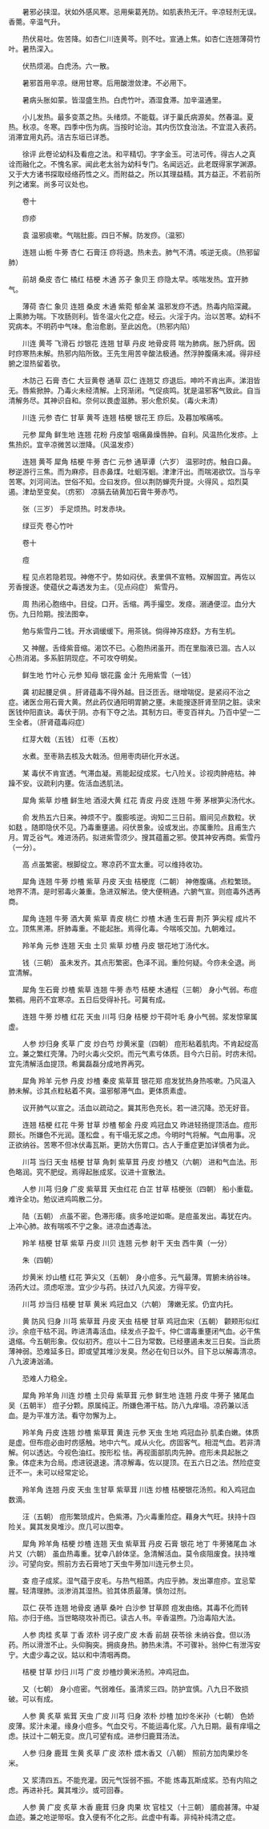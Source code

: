 <!-- { "loadSidebar": true } -->
　　暑邪必挟湿。状如外感风寒。忌用柴葛羌防。如肌表热无汗。辛凉轻剂无误。香薷。辛温气升。

　　热伏易吐。佐苦降。如杏仁川连黄芩。则不吐。宣通上焦。如杏仁连翘薄荷竹叶。暑热深入。

　　伏热烦渴。白虎汤。六一散。

　　暑邪首用辛凉。继用甘寒。后用酸泄敛津。不必用下。

　　暑病头胀如蒙。皆湿盛生热。白虎竹叶。酒湿食滞。加辛温通里。

　　小儿发热。最多变蒸之热。头绪烦。不能载。详于巢氏病源矣。然春温。夏热。秋凉。冬寒。四季中伤为病。当按时论治。其内伤饮食治法。不宜混入表药。消滞宜用丸药。洁古东垣已详悉。

　　徐评 此卷论幼科及看痘之法。和平精切。字字金玉。可法可传。得古人之真诠而融化之。不愧名家。闻此老太翁为幼科专门。名闻远近。此老既得家学渊源。又于大方诸书探取经络药性之义。而附益之。所以其理益精。其方益正。不若前所列之诸案。尚多可议处也。

　　卷十

　　痧疹

　　袁 温邪痰嗽。气喘肚膨。四日不解。防发痧。（温邪）

　　连翘 山栀 牛蒡 杏仁 石膏汪 痧将退。热未去。肺气不清。咳逆无痰。（热邪留肺）

　　前胡 桑皮 杏仁 橘红 桔梗 木通 苏子 象贝王 痧隐太早。咳喘发热。宜开肺气。

　　薄荷 杏仁 象贝 连翘 桑皮 木通 紫菀 郁金某 温邪发痧不透。热毒内陷深藏。上熏肺为喘。下攻肠则利。皆冬温火化之症。经云。火淫于内。治以苦寒。幼科不究病本。不明药中气味。愈治愈剧。至此凶危。（热邪内陷）

　　川连 黄芩 飞滑石 炒银花 连翘 甘草 丹皮 地骨皮蒋 喘为肺病。胀乃肝病。因时痧寒热未解。热邪内陷所致。王先生用苦辛酸法极通。然浮肿腹痛未减。得非经腑之湿热留着欤。

　　木防己 石膏 杏仁 大豆黄卷 通草 苡仁 连翘艾 痧退后。呻吟不肯出声。涕泪皆无。唇紫掀肿。乃毒火未经清解。上窍渐闭。气促痰鸣。犹是温邪客气致此。自当清解务尽。其神识自和。奈何以畏虚滋肺。邪火愈炽矣。（毒火未清）

　　川连 元参 杏仁 甘草 黄芩 连翘 桔梗 银花王 痧后。及暮加喉痛咳。

　　元参 犀角 鲜生地 连翘 花粉 丹皮邹 咽痛鼻燥唇肿。自利。风温热化发疹。上焦热炽。宜辛凉微苦以泄降。（风温发疹）

　　连翘 黄芩 犀角 桔梗 牛蒡 杏仁 元参 通草谭（六岁） 温邪时疠。触自口鼻。秽逆游行三焦。而为麻疹。目赤鼻煤。吐蛔泻蛔。津津汗出。而喘渴欲饮。当与辛苦寒。刘河间法。世俗不知。佥曰发痧。但以荆防蝉壳升提。火得风 。焰烈莫遏。津劫至变矣。（疠邪） 凉膈去硝黄加石膏牛蒡赤芍。

　　张（三岁） 手足烦热。时发赤块。

　　绿豆壳 卷心竹叶

　　卷十

　　痘

　　程 见点若隐若现。神倦不宁。势如闷伏。表里俱不宣畅。双解固宜。再佐以芳香搜逐。使蕴伏之毒透发为主。（见点闷症） 紫雪丹。

　　周 热闭心胞络中。目绽。口开。舌缩。两手撮空。发痉。溺通便涩。血分大伤。九日险期。按法图幸。

　　勉与紫雪丹二钱。开水调缓缓下。用茶铫。倘得神苏痉舒。方有生机。

　　又 神醒。舌绛紫音缩。渴饮不已。心胞热闭虽开。而在里脂液已涸。古人以心热消渴。多系脏阴现症。不可攻夺明矣。

　　鲜生地 竹叶心 元参 知母 银花露 金汁 先用紫雪（一钱）

　　龚 初起腰足俱 。肝肾蕴毒不得外越。目泛匝舌。继增喘促。是紧闷不治之症。诸医佥用石膏大黄。然此药仅通阳明胃腑之壅。未能搜逐肝肾至阴之脏。读宋医钱仲阳直诀。毒伏于阴。亦有下夺之法。其制方曰。枣变百祥丸。乃百中望一二生全者。（肝肾蕴毒闷症）

　　红芽大戟（五钱） 红枣（五枚）

　　水煮。至枣熟去核及大戟汤。但用枣肉研化开水送。

　　某 毒伏不肯宣透。气滞血凝。焉能起绽成浆。七八险关。诊视肉肿疮枯。神躁不安。议疏利内壅。佐活血透肌法。

　　犀角 紫草 炒楂 鲜生地 酒浸大黄 红花 青皮 丹皮 连翘 牛蒡 茅根笋尖汤代水。

　　俞 发热五六日来。神烦不宁。腹膨咳逆。询知二三日前。眉间见点数粒。状如麸 。随即隐伏不见。乃毒重壅遏。闷伏景象。设或发出。亦属重险。且甫生六月。胃乏谷气。难进汤药。拟进紫雪须少。搜其蕴蓄之邪。使其神安再商。紫雪丹（一分）。

　　高 点虽繁密。根脚绽立。寒凉药不宜太重。可以维持收功。

　　犀角 连翘 牛蒡 炒楂 紫草 丹皮 天虫 桔梗庞（二朝） 神倦腹痛。点粒繁琐。地界不清。是时邪毒火兼重。急进双解法。使大便稍通。六腑气宣。则痘毒外透再商。

　　犀角 连翘 牛蒡 酒大黄 紫草 青皮 桃仁 炒楂 木通 生石膏 荆芥 笋尖程 成片不立。顶焦黑滞。肝肺毒重。不能起胀。焉得化毒。今喘咳交加。九朝难过。

　　羚羊角 元参 连翘 天虫 土贝 紫草 炒楂 丹皮 银花地丁汤代水。

　　钱（三朝） 虽未发齐。其点形繁密。色泽不润。重险何疑。今痧未全退。尚宜清解。

　　犀角 生石膏 炒楂 紫草 连翘 牛蒡 赤芍 桔梗 木通程（三朝） 身小气弱。布痘繁稠。用药不宜寒凉。五日后受得补托。可冀有成。

　　连翘 牛蒡 炒楂 红花 天虫 川芎 归身 桔梗 炒干荷叶毛 身小气弱。浆发惊窜属虚。

　　人参 炒归身 炙草 广皮 炒白芍 炒黄米童（四朝） 痘形粘着肌肉。不肯起绽高立。兼之繁红壳薄。乃时火毒火交炽。而元气素亏体质。目今六日前。时疠未彻。宜先清解活血提顶。希冀磊磊分成地界再究。

　　犀角 羚羊 元参 丹皮 炒楂 秦皮 紫草茸 银花郑 痘发犹热身热咳嗽。乃风温入肺未解。诊其点粒粘着不爽。温邪郁滞气血。更体质素虚。

　　议开肺气以宣之。活血以疏动之。冀其形色充长。若一进沉降。恐无好音。

　　连翘 桔梗 红花 牛蒡 甘草 炒楂 郁金 丹皮 鸡冠血又 昨进轻扬提顶活血。痘形颇长。所嫌色不光润。蓬松盘 。有干塌无浆之虑。今明时气将解。气血用事。况正欲纳谷。苦寒不但冰伏毒瓦斯。更防大伤胃口。古人于重症更加详慎者为此。

　　川芎 当归 天虫 桔梗 甘草 角刺 紫草茸 丹皮 炒楂又（六朝） 进和气血法。形色略润。究不肥绽。焉得起胀成浆。议进十宣散法。

　　人参 川芎 归身 广皮 紫草茸 天虫红花 白芷 甘草 桔梗张（四朝） 船小重载。难许全功。勉议进鸡鸣散二分。

　　陆（五朝） 点虽不密。色滞形痿。痰多呛逆如嘶。是痘虽发出。毒犹在内。上冲心肺。故有喘咳不宁之象。进凉血透毒法。

　　羚羊 桔梗 甘草 紫草 丹皮 川贝 连翘 元参 射干 天虫 西牛黄（一分）

　　朱（四朝）

　　炒黄米 炒山楂 红花 笋尖又（五朝） 身小痘多。元气最薄。胃腑未纳谷味。汤药大过。须虑呕泄。宜少少与药。扶过八九风波。方得平安。

　　川芎 炒当归 桔梗 甘草 黄米 鸡冠血又（六朝） 薄嫩无浆。仍宜内托。

　　黄 防风 归身 川芎 紫草茸 丹皮 天虫 桔梗 甘草 鸡冠血宋（五朝） 颧颊形似红沙。余痘干枯不润。昨进清毒活血。续发点子盈千。仲仁谓毒重壅闭气血。必干焦退缩。今五朝形象。仅似初齐。痘以十二日为常数。已经壅遏未发三日矣。当此质薄神弱。恐难延多日。即或望其堆沙发臭。然必在旬日以外。目下总以解毒清凉。八九波涛汹涌。

　　恐难人力稳全。

　　犀角 羚羊角 川连 炒楂 土贝母 紫草茸 元参 鲜生地 连翘 丹皮 牛蒡子 猪尾血吴（五朝半） 痘子分颗。原属纯正。所嫌色滞干枯。防八九痒塌。凉药兼以活血。是为平准方法。看守勿懈为上。

　　羚羊角 丹皮 连翘 炒楂 紫草茸 黄连 元参 天虫 生地 鸡冠血孙 肌柔白嫩。体质是虚。但布痘必由时疠感触。地中六气。咸从火化。疠固客气。相混气血。若非清解。何以透达。今视色油红。按形松 怯。再视面部肌肉先肿。痘形未具起胀之象。体症未为合局。虑进锐退速。清凉解毒。佐以提顶。在五六日之法。然险症变迁不一。未可以经常定论。

　　羚羊角 连翘 丹皮 天虫 生甘草 紫草茸 川连 炒楂 桔梗银花汤煎。和入鸡冠血数滴。

　　汪（五朝） 痘形繁琐成片。色紫滞。乃火毒重险症。藉身大气旺。扶持十四险关。冀其发臭堆沙。庶几可以图幸。

　　犀角 羚羊角 桔梗 炒楂 连翘 天虫 紫草茸 丹皮 石膏 银花 地丁 牛蒡猪尾血 冰片又（六朝） 虽血热毒重。犹幸八龄体坚。急清解活血。莫令痰阻废食。扶持堆沙。可望向安。照前方去石膏地丁天虫牛蒡加川连元参土贝。

　　查 痘子成浆。湿气蕴于皮毛。与热气相蒸。内应乎肺。发出罩痘疹。宜忌荤腥。轻清理肺。淡渗消其湿热。验其体质最薄。慎勿过剂。

　　苡仁 茯苓 连翘 地骨皮 通草 桑叶 白沙参 甘草顾 痘发由络。其毒不化而转陷。亦归于络。当世略晓攻补而已。读古人书。辛香温煦。乃治毒陷大法。

　　人参 肉桂 炙草 丁香 浓朴 诃子皮广皮 木香 前胡 茯苓徐 未纳谷食。但以汤药。所以滑泄不止。头仰胸突。拥痰身热。肺热未清。不可骤补。翁仲仁有泄泻安宁。大虚少毒之议。姑以和中清咽再商。

　　桔梗 甘草 炒归 川芎 广皮 炒楂炒黄米汤煎。冲鸡冠血。

　　又（七朝） 身小痘密。气弱难任。虽清浆三四。防护宜慎。八九日不致损破。可以有成。

　　人参 黄 炙草 紫茸 天虫 广皮 川芎 归身 浓朴 炒楂 加炒冬米孙（七朝） 色娇皮薄。浆汁未灌。缘身小痘多。气血交亏。不能运毒化浆。八九日期。最有痒塌之虑。扶过十二朝无变。庶几可望有成。进参归鹿茸汤法。

　　人参 归身 鹿茸 生黄 炙草 广皮 浓朴 煨木香又（八朝） 照前方加肉果炒冬米。

　　又 浆清四五。不能充灌。因元气馁弱不振。不能 炼毒瓦斯成浆。恐有内陷之虑。再进补托。冀其堆沙。或可回春。

　　人参 黄 广皮 炙草 木香 鹿茸 归身 肉果 坎 官桂又（十三朝） 靥痂甚薄。中凝血迹。兼之呛逆带呕。食入便有不化之形。此虚中有毒。非纯补纯清之症。

